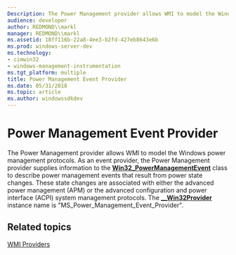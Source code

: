 ```yaml
---
Description: The Power Management provider allows WMI to model the Windows power management protocols.
audience: developer
author: REDMOND\\markl
manager: REDMOND\\markl
ms.assetid: 18ff116b-22a8-4ee3-b2fd-427eb8643e6b
ms.prod: windows-server-dev
ms.technology:
- cimwin32
- windows-management-instrumentation
ms.tgt_platform: multiple
title: Power Management Event Provider
ms.date: 05/31/2018
ms.topic: article
ms.author: windowssdkdev
---
```


# Power Management Event Provider

The Power Management provider allows WMI to model the Windows power management protocols. As an event provider, the Power Management provider supplies information to the [**Win32\_PowerManagementEvent**](win32-powermanagementevent.md) class to describe power management events that result from power state changes. These state changes are associated with either the advanced power management (APM) or the advanced configuration and power interface (ACPI) system management protocols. The [**\_\_Win32Provider**](https://msdn.microsoft.com/library/aa394688) instance name is "MS\_Power\_Management\_Event\_Provider".

## Related topics

<dl> <dt>

[WMI Providers](https://msdn.microsoft.com/library/aa394570)
</dt> </dl>

 

 



